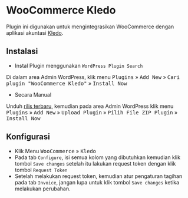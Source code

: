 # WooCommerce Kledo

<!-- Plugin description -->
Plugin ini digunakan untuk mengintegrasikan WooCommerce dengan aplikasi akuntasi <a href="https://kledo.com/" target="_blank">Kledo</a>.
<!-- Plugin description end -->

## Instalasi

- Instal Plugin menggunakan `WordPress Plugin Search`

Di dalam area Admin WordPress, klik menu <kbd>Plugins</kbd> » <kbd>Add New</kbd> » <kbd>Cari plugin "WooCommerce Kledo"</kbd> » <kbd>Install Now</kbd>

- Secara Manual

Unduh [rilis terbaru](https://github.com/Kledo-ID/woocommerce-kledo/releases/latest), kemudian pada area Admin WordPress klik menu <kbd>Plugins</kbd> » <kbd>Add New</kbd> » <kbd>Upload Plugin</kbd> » <kbd>Pilih File ZIP Plugin</kbd> » <kbd>Install Now</kbd>

## Konfigurasi

- Klik Menu <kbd>WooCommerce</kbd> » <kbd>Kledo</kbd>
- Pada tab `Configure`, isi semua kolom yang dibutuhkan kemudian klik tombol `Save changes` setelah itu lakukan request token dengan klik tombol `Request Token`
- Setelah melakukan request token, kemudian atur pengaturan tagihan pada tab `Invoice`, jangan lupa untuk klik tombol `Save changes` ketika melakukan perubahan.


